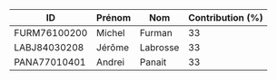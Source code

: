 | ID            | Prénom | Nom      | Contribution (%) |
|---------------|--------|----------|------------------|
| FURM76100200  | Michel | Furman   | 33               |
| LABJ84030208  | Jérôme | Labrosse | 33               |
| PANA77010401  | Andrei | Panait   | 33               |
